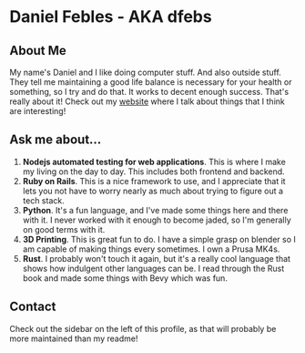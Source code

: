 # Daniel Febles - AKA dfebs
## About Me
My name's Daniel and I like doing computer stuff. And also outside stuff. They tell me maintaining a good life balance is necessary for your health or something, so I try and do that. It works to decent enough success. That's really about it! Check out my [website](https://dfebs.com) where I talk about things that I think are interesting! 

## Ask me about...
1. **Nodejs automated testing for web applications**. This is where I make my living on the day to day. This includes both frontend and backend.
2. **Ruby on Rails**. This is a nice framework to use, and I appreciate that it lets you not have to worry nearly as much about trying to figure out a tech stack.
3. **Python**. It's a fun language, and I've made some things here and there with it. I never worked with it enough to become jaded, so I'm generally on good terms with it.
4. **3D Printing**. This is great fun to do. I have a simple grasp on blender so I am capable of making things every sometimes. I own a Prusa MK4s.
5. **Rust**. I probably won't touch it again, but it's a really cool language that shows how indulgent other languages can be. I read through the Rust book and made some things with Bevy which was fun.

## Contact
Check out the sidebar on the left of this profile, as that will probably be more maintained than my readme!
<!--
**dfebs/dfebs** is a ✨ _special_ ✨ repository because its `README.md` (this file) appears on your GitHub profile.

Here are some ideas to get you started:

- 🔭 I’m currently working on ...
- 🌱 I’m currently learning ...
- 👯 I’m looking to collaborate on ...
- 🤔 I’m looking for help with ...
- 💬 Ask me about ...
- 📫 How to reach me: ...
- 😄 Pronouns: ...
- ⚡ Fun fact: ...
-->
